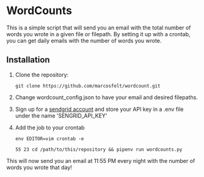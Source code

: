 # WordCounts

This is a simple script that will send you an email with the total number of words you wrote in a given file or filepath. By setting it up with a crontab, you can get daily emails with the number of words you wrote. 

## Installation

1. Clone the repository:
	```
	git clone https://github.com/marcosfelt/wordcount.git
	```

2. Change wordcount_config.json to have your email and desired filepaths.

3. Sign up for a [sendgrid account](https://signup.sendgrid.com/) and store your API key in a .env file under the name 'SENGRID_API_KEY'

4. Add the job to your crontab

	```env EDITOR=vim crontab -e```

	```55 23 cd /path/to/this/repository && pipenv run wordcounts.py```

This will now send you an email at 11:55 PM every night with the number of words you wrote that day!
